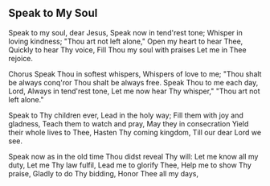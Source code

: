 ## Speak to My Soul

Speak to my soul, dear Jesus,
Speak now in tend'rest tone;
Whisper in loving kindness;
"Thou art not left alone,"
Open my heart to hear Thee,
Quickly to hear Thy voice,
Fill Thou my soul with praises
Let me in Thee rejoice.

Chorus
Speak Thou in softest whispers,
Whispers of love to me;
"Thou shalt be always conq'ror 
Thou shalt be always free.
Speak Thou to me each day, Lord,
Always in tend'rest tone,
Let me now hear Thy whisper,"
"Thou art not left alone."

Speak to Thy children ever,
Lead in the holy way;
Fill them with joy and gladness,
Teach them to watch and pray,
May they in consecration
Yield their whole lives to Thee,
Hasten Thy coming kingdom,
Till our dear Lord we see.

Speak now as in the old time
Thou didst reveal Thy will:
Let me know all my duty,
Let me Thy law fulfil,
Lead me to glorify Thee,
Help me to show Thy praise,
Gladly to do Thy bidding, 
Honor Thee all my days,
